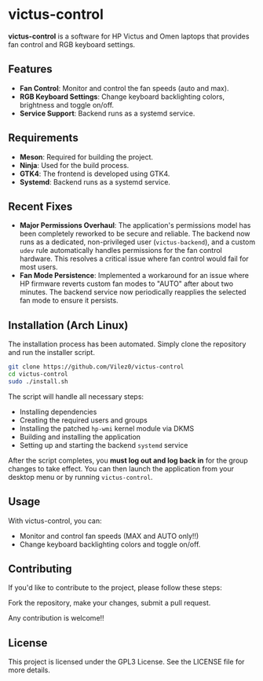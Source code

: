# victus-control

**victus-control** is a software for HP Victus and Omen laptops that provides fan control and RGB keyboard settings.

## Features

- **Fan Control**: Monitor and control the fan speeds (auto and max).
- **RGB Keyboard Settings**: Change keyboard backlighting colors, brightness and toggle on/off.
- **Service Support**: Backend runs as a systemd service.

## Requirements

- **Meson**: Required for building the project.
- **Ninja**: Used for the build process.
- **GTK4**: The frontend is developed using GTK4.
- **Systemd**: Backend runs as a systemd service.

## Recent Fixes

- **Major Permissions Overhaul**: The application's permissions model has been completely reworked to be secure and reliable. The backend now runs as a dedicated, non-privileged user (`victus-backend`), and a custom `udev` rule automatically handles permissions for the fan control hardware. This resolves a critical issue where fan control would fail for most users.
- **Fan Mode Persistence**: Implemented a workaround for an issue where HP firmware reverts custom fan modes to "AUTO" after about two minutes. The backend service now periodically reapplies the selected fan mode to ensure it persists.

## Installation (Arch Linux)

The installation process has been automated. Simply clone the repository and run the installer script.

```bash
git clone https://github.com/Vilez0/victus-control
cd victus-control
sudo ./install.sh
```

The script will handle all necessary steps:
- Installing dependencies
- Creating the required users and groups
- Installing the patched `hp-wmi` kernel module via DKMS
- Building and installing the application
- Setting up and starting the backend `systemd` service

After the script completes, you **must log out and log back in** for the group changes to take effect. You can then launch the application from your desktop menu or by running `victus-control`.

## Usage
With victus-control, you can:

- Monitor and control fan speeds (MAX and AUTO only!!)
- Change keyboard backlighting colors and toggle on/off.

## Contributing
If you'd like to contribute to the project, please follow these steps:

Fork the repository, make your changes, submit a pull request.

Any contribution is welcome!!

## License
This project is licensed under the GPL3 License. See the LICENSE file for more details.